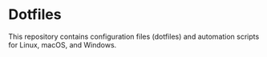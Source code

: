 # Dotfiles

This repository contains configuration files (dotfiles) and automation scripts for Linux, macOS, and Windows.